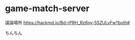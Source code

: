 # game-match-server

議論場所
https://hackmd.io/Bd-rPRH_Rz6ny-55ZULvFw?both#


































































































ちんちん
